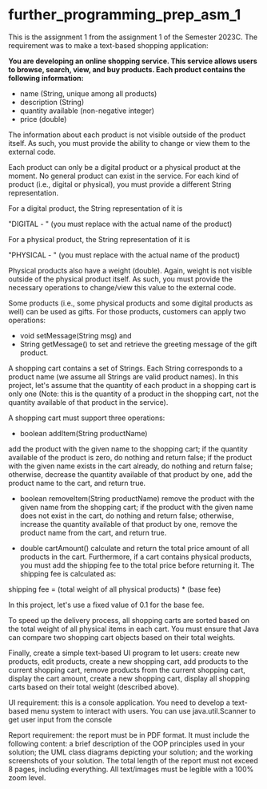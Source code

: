 # further_programming_prep_asm_1
This is the assignment 1 from the assignment 1 of the Semester 2023C. The requirement was to make a text-based shopping application:

**You are developing an online shopping service. This service allows users to browse, search, view, and buy products. Each product contains the following information:**

- name (String, unique among all products)
- description (String)
- quantity available (non-negative integer)
- price (double)

The information about each product is not visible outside of the product itself. As such, you must provide the ability to change or view them to the external code.

Each product can only be a digital product or a physical product at the moment. No general product can exist in the service. For each kind of product (i.e., digital or physical), you must provide a different String representation.

For a digital product, the String representation of it is

"DIGITAL - <product name>" (you must replace <product name> with the actual name of the product)

For a physical product, the String representation of it is

"PHYSICAL - <product name>" (you must replace <product name> with the actual name of the product)

Physical products also have a weight (double). Again, weight is not visible outside of the physical product itself. As such, you must provide the necessary operations to change/view this value to the external code.

Some products (i.e., some physical products and some digital products as well) can be used as gifts. For those products, customers can apply two operations:

- void setMessage(String msg)
and
- String getMessage()
to set and retrieve the greeting message of the gift product.

A shopping cart contains a set of Strings. Each String corresponds to a product name (we assume all Strings are valid product names). In this project, let's assume that the quantity of each product in a shopping cart is only one (Note: this is the quantity of a product in the shopping cart, not the quantity available of that product in the service).

A shopping cart must support three operations:

- boolean addItem(String productName)

add the product with the given name to the shopping cart; if the quantity available of the product is zero, do nothing and return false; if the product with the given name exists in the cart already, do nothing and return false; otherwise, decrease the quantity available of that product by one, add the product name to the cart, and return true.

- boolean removeItem(String productName)
remove the product with the given name from the shopping cart; if the product with the given name does not exist in the cart, do nothing and return false; otherwise, increase the quantity available of that product by one, remove the product name from the cart, and return true.

- double cartAmount()
calculate and return the total price amount of all products in the cart. Furthermore, if a cart contains physical products, you must add the shipping fee to the total price before returning it. The shipping fee is calculated as:

shipping fee = (total weight of all physical products) * (base fee)

In this project, let's use a fixed value of 0.1 for the base fee.

To speed up the delivery process, all shopping carts are sorted based on the total weight of all physical items in each cart. You must ensure that Java can compare two shopping cart objects based on their total weights.

Finally, create a simple text-based UI program to let users: create new products, edit products, create a new shopping cart, add products to the current shopping cart, remove products from the current shopping cart, display the cart amount, create a new shopping cart, display all shopping carts based on their total weight (described above).

UI requirement: this is a console application. You need to develop a text-based menu system to interact with users. You can use java.util.Scanner to get user input from the console

Report requirement: the report must be in PDF format. It must include the following content: a brief description of the OOP principles used in your solution; the UML class diagrams depicting your solution; and the working screenshots of your solution. The total length of the report must not exceed 8 pages, including everything. All text/images must be legible with a 100% zoom level.
